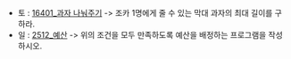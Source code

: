 - 토 : [16401_과자 나눠주기](https://www.acmicpc.net/problem/16401) -> 조카 1명에게 줄 수 있는 막대 과자의 최대 길이를 구하라.
- 일 : [2512_예산](https://www.acmicpc.net/problem/2512) -> 위의 조건을 모두 만족하도록 예산을 배정하는 프로그램을 작성하시오.
<!-- [2178_미로 탐색](https://www.acmicpc.net/problem/2178) -> (1, 1)에서 출발하여 (N, M)의 위치로 이동할 때 지나야 하는 최소의 칸 수를 구하는 프로그램을 작성하시오. -->

